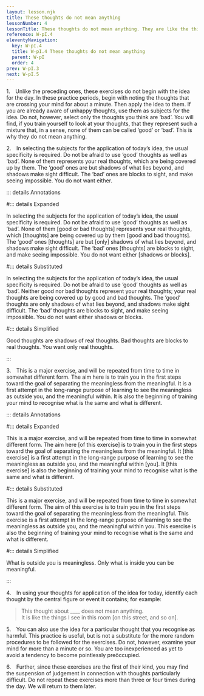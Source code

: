 ```yaml
---
layout: lesson.njk
title: These thoughts do not mean anything
lessonNumber: 4
lessonTitle: These thoughts do not mean anything. They are like the things I see in this room [on this street, from this window, in this place].
reference: W-pI.4
eleventyNavigation:
  key: W-pI.4
  title: W-pI.4 These thoughts do not mean anything
  parent: W-pI
  order: 4
prev: W-pI.3
next: W-pI.5
---
```


1. Unlike the preceding ones, these exercises do not begin with the idea for the day. 
In these practice periods, begin with noting the thoughts that are crossing your mind for about a minute. 
Then apply the idea to them. 
If you are already aware of unhappy thoughts, use them as subjects for the idea. 
Do not, however, select only the thoughts you think are ‘bad’. 
You will find, if you train yourself to look at your thoughts, that they represent such a mixture that, in a sense, none of them can be called ‘good’ or ‘bad’. 
This is why they do not mean anything.

2. In selecting the subjects for the application of today’s idea, the usual specificity is required. 
Do not be afraid to use ‘good’ thoughts as well as ‘bad’. 
None of them represents your real thoughts, which are being covered up by them. 
The ‘good’ ones are but shadows of what lies beyond, and shadows make sight difficult. 
The ‘bad’ ones are blocks to sight, and make seeing impossible. 
You do not want either.

::: details Annotations

#::: details Expanded

In selecting the subjects for the application of today’s idea, the usual specificity is required. 
Do not be afraid to use ‘good’ thoughts as well as ‘bad’. 
None of them [good or bad thoughts] represents your real thoughts, which [thoughts] are being covered up by them [good and bad thoughts]. 
The ‘good’ ones [thoughts] are but [only] shadows of what lies beyond, and shadows make sight difficult. 
The ‘bad’ ones [thoughts] are blocks to sight, and make seeing impossible. 
You do not want either [shadows or blocks].

#::: details Substituted

In selecting the subjects for the application of today’s idea, the usual specificity is required. 
Do not be afraid to use ‘good’ thoughts as well as ‘bad’. 
Neither good nor bad thoughts represent your real thoughts; your real thoughts are being covered up by good and bad thoughts. 
The ‘good’ thoughts are only shadows of what lies beyond, and shadows make sight difficult. 
The ‘bad’ thoughts are blocks to sight, and make seeing impossible. 
You do not want either shadows or blocks.

#::: details Simplified

Good thoughts are shadows of real thoughts. 
Bad thoughts are blocks to real thoughts. 
You want only real thoughts.

:::

3. This is a major exercise, and will be repeated from time to time in somewhat different form. 
The aim here is to train you in the first steps toward the goal of separating the meaningless from the meaningful. 
It is a first attempt in the long-range purpose of learning to see the meaningless as outside you, and the meaningful within. 
It is also the beginning of training your mind to recognise what is the same and what is different.

::: details Annotations

#::: details Expanded

This is a major exercise, and will be repeated from time to time in somewhat different form. 
The aim here [of this exercise] is to train you in the first steps toward the goal of separating the meaningless from the meaningful. 
It [this exercise] is a first attempt in the long-range purpose of learning to see the meaningless as outside you, and the meaningful within [you]. 
It [this exercise] is also the beginning of training your mind to recognise what is the same and what is different.

#::: details Substituted

This is a major exercise, and will be repeated from time to time in somewhat different form. 
The aim of this exercise is to train you in the first steps toward the goal of separating the meaningless from the meaningful. 
This exercise is a first attempt in the long-range purpose of learning to see the meaningless as outside you, and the meaningful within you. 
This exercise is also the beginning of training your mind to recognise what is the same and what is different.

#::: details Simplified

What is outside you is meaningless. 
Only what is inside you can be meaningful.

:::

4. In using your thoughts for application of the idea for today, identify each thought by the central figure or event it contains; for example:

>This thought about ____ does not mean anything.  
It is like the things I see in this room [on this street, and so on].


5. You can also use the idea for a particular thought that you recognise as harmful. 
This practice is useful, but is not a substitute for the more random procedures to be followed for the exercises. 
Do not, however, examine your mind for more than a minute or so. 
You are too inexperienced as yet to avoid a tendency to become pointlessly preöccupied.

6. Further, since these exercises are the first of their kind, you may find the suspension of judgement in connection with thoughts particularly difficult. 
Do not repeat these exercises more than three or four times during the day. 
We will return to them later.
